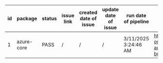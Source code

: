 
| id | package | status | issue link | created date of issue | update date of issue | run date of pipeline | pipeline run link |
|----|---------|--------|------------|-----------------------|----------------------| ---------------------| ----------------- |
| 1 | azure-core | PASS | / | / | / | 3/11/2025 3:24:46 AM | https://dev.azure.com/test-organi/content-validation-automation/_build/results?buildId=10 |